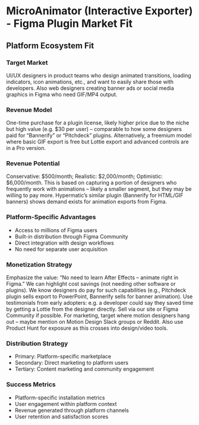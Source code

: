 # MicroAnimator (Interactive Exporter) - Figma Plugin Market Fit

## Platform Ecosystem Fit

### Target Market
UI/UX designers in product teams who design animated transitions, loading indicators, icon animations, etc., and want to easily share those with developers. Also web designers creating banner ads or social media graphics in Figma who need GIF/MP4 output.

### Revenue Model
One-time purchase for a plugin license, likely higher price due to the niche but high value (e.g. $30 per user) – comparable to how some designers paid for “Bannerify” or “Pitchdeck” plugins. Alternatively, a freemium model where basic GIF export is free but Lottie export and advanced controls are in a Pro version.

### Revenue Potential
Conservative: $500/month; Realistic: $2,000/month; Optimistic: $6,000/month. This is based on capturing a portion of designers who frequently work with animations – likely a smaller segment, but they may be willing to pay more. Hypermatic’s similar plugin (Bannerify for HTML/GIF banners) shows demand exists for animation exports from Figma.

### Platform-Specific Advantages
- Access to millions of Figma users
- Built-in distribution through Figma Community
- Direct integration with design workflows
- No need for separate user acquisition

### Monetization Strategy
Emphasize the value: “No need to learn After Effects – animate right in Figma.” We can highlight cost savings (not needing other software or plugins). We know designers do pay for such capabilities (e.g., Pitchdeck plugin sells export to PowerPoint, Bannerify sells for banner animation). Use testimonials from early adopters: e.g. a developer could say they saved time by getting a Lottie from the designer directly. Sell via our site or Figma Community if possible. For marketing, target where motion designers hang out – maybe mention on Motion Design Slack groups or Reddit. Also use Product Hunt for exposure as this crosses into design/video tools.

### Distribution Strategy
- Primary: Platform-specific marketplace
- Secondary: Direct marketing to platform users
- Tertiary: Content marketing and community engagement

### Success Metrics
- Platform-specific installation metrics
- User engagement within platform context
- Revenue generated through platform channels
- User retention and satisfaction scores
